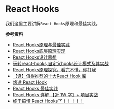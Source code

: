 # React Hooks

我们这里主要讲解`React Hooks`原理和最佳实践。


**参考资料**
+ [React Hooks原理与最佳实践](https://mp.weixin.qq.com/s/l5axhu1D3CwUxpPVO9oo5w)
+ [React Hooks底层原理实现](https://mp.weixin.qq.com/s/rABPUwe3W01z0facxZuPxw)
+ [React Hooks设计思想](https://mp.weixin.qq.com/s/uvVPfai3WGRw02f1RRGZyw)
+ [玩转react-hooks,自定义hooks设计模式及其实战](https://juejin.im/post/6890738145671938062)
+ [React Hooks原理探究，看完不懂，你打我](https://juejin.im/post/6891577820821061646)
+ [【译】值得推荐的十大React Hook 库](https://juejin.im/post/6888262631360135175)
+ [烤透 React Hook](https://juejin.im/post/6867745889184972814)
+ [React Hooks 最佳实践](https://juejin.im/post/6844904165500518414)
+ [React Hooks 详解 【近 1W 字】+ 项目实战](https://juejin.im/post/6844903985338400782)
+ [终于搞懂 React Hooks了！！！！！](https://juejin.im/post/6844904072168865800)